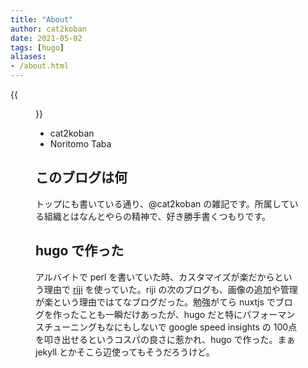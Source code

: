 ```yaml
---
title: "About"
author: cat2koban
date: 2021-05-02
tags: [hugo]
aliases:
- /about.html
---
```


{{<figure class="center" src="https://i.imgur.com/mqSZ50J.jpg" width="260px" height="260px" >}}

- cat2koban
- Noritomo Taba

## このブログは何
トップにも書いている通り、@cat2koban の雑記です。所属している組織とはなんとやらの精神で、好き勝手書くつもりです。

## hugo で作った
アルバイトで perl を書いていた時、カスタマイズが楽だからという理由で [riji](https://github.com/Songmu/p5-Riji) を使っていた。riji の次のブログも、画像の追加や管理が楽という理由ではてなブログだった。勉強がてら nuxtjs でブログを作ったことも一瞬だけあったが、hugo だと特にパフォーマンスチューニングもなにもしないで google speed insights の 100点を叩き出せるというコスパの良さに惹かれ、hugo で作った。まぁ jekyll とかそこら辺使ってもそうだろうけど。


